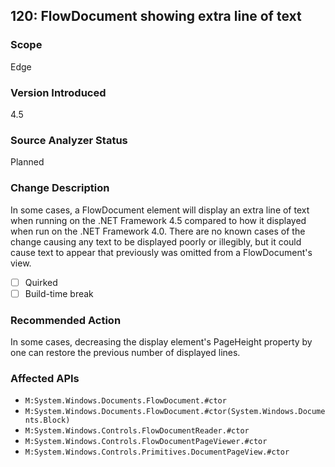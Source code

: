 ## 120: FlowDocument showing extra line of text

### Scope
Edge

### Version Introduced
4.5

### Source Analyzer Status
Planned

### Change Description
In some cases, a FlowDocument element will display an extra line of text when running on the .NET Framework 4.5 compared to how it displayed when run on the .NET Framework 4.0. There are no known cases of the change causing any text to be displayed poorly or illegibly, but it could cause text to appear that previously was omitted from a FlowDocument's view.

- [ ] Quirked
- [ ] Build-time break

### Recommended Action
In some cases, decreasing the display element's PageHeight property by one can restore the previous number of displayed lines.

### Affected APIs
* `M:System.Windows.Documents.FlowDocument.#ctor`
* `M:System.Windows.Documents.FlowDocument.#ctor(System.Windows.Documents.Block)`
* `M:System.Windows.Controls.FlowDocumentReader.#ctor`
* `M:System.Windows.Controls.FlowDocumentPageViewer.#ctor`
* `M:System.Windows.Controls.Primitives.DocumentPageView.#ctor`

<!--
    ### Notes
    Analyzer would just look for FlowDocument/FlowDocunmentReader/FlowDocumentPageViewer/DocumentPageView usage in xaml
-->

